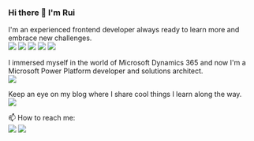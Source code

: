 ### Hi there 👋 I'm Rui 

I'm an experienced frontend developer always ready to learn more and embrace new challenges.\
<img src="https://img.shields.io/badge/Visual_Studio_Code-0078D4?style=for-the-badge&logo=visual%20studio%20code&logoColor=white" />
<img src="https://img.shields.io/badge/Angular-DD0031?style=for-the-badge&logo=angular&logoColor=white" />
<img src="https://img.shields.io/badge/Angular-DD0031?style=for-the-badge&logo=angular&logoColor=white" />
<img src="https://img.shields.io/badge/Angular-DD0031?style=for-the-badge&logo=angular&logoColor=white" />
<img src="https://img.shields.io/badge/Angular-DD0031?style=for-the-badge&logo=angular&logoColor=white" />

I immersed myself in the world of Microsoft Dynamics 365 and now I'm a Microsoft Power Platform developer and solutions architect.\
<img src="https://img.shields.io/badge/Microsoft-666666?style=for-the-badge&logo=microsoft&logoColor=white" />

Keep an eye on my blog where I share cool things I learn along the way.\
<a href="http://ruidias.net" target="_blank"><img src="https://img.shields.io/badge/ruidias.net-21759B?style=for-the-badge&logo=wordpress&logoColor=white" /></a>

📫 How to reach me:\
<a href="https://www.linkedin.com/in/ruietdias/" alt="LinkedIn" target="_blank"><img src="https://img.shields.io/badge/LinkedIn-0077B5?style=for-the-badge&logo=linkedin&logoColor=white" /></a>
<a href="mailto:ruietdias@gmail.com" target="_blank"><img src="https://img.shields.io/badge/Gmail-D14836?style=for-the-badge&logo=gmail&logoColor=white" /></a>
